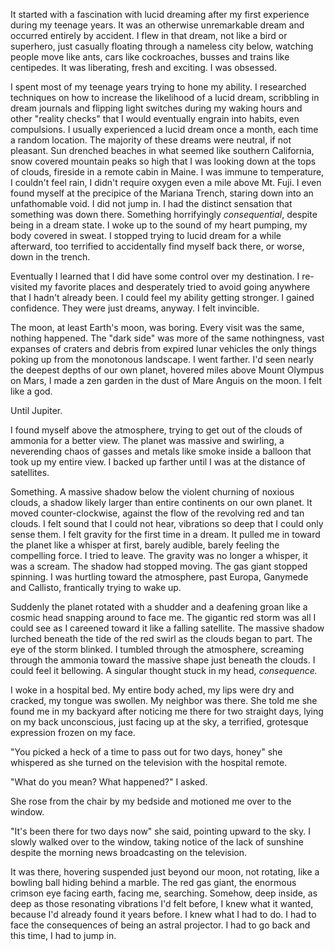 It started with a fascination with lucid dreaming after my first experience during my teenage years. It was an otherwise unremarkable dream and occurred entirely by accident. I flew in that dream, not like a bird or superhero, just casually floating through a nameless city below, watching people move like ants, cars like cockroaches, busses and trains like centipedes. It was liberating, fresh and exciting. I was obsessed.

I spent most of my teenage years trying to hone my ability. I researched techniques on how to increase the likelihood of a lucid dream, scribbling in dream journals and flipping light switches during my waking hours and other "reality checks" that I would eventually engrain into habits, even compulsions. I usually experienced a lucid dream once a month, each time a random location. The majority of these dreams were neutral, if not pleasant. Sun drenched beaches in what seemed like southern California, snow covered mountain peaks so high that I was looking down at the tops of clouds, fireside in a remote cabin in Maine. I was immune to temperature, I couldn't feel rain, I didn't require oxygen even a mile above Mt. Fuji. I even found myself at the precipice of the Mariana Trench, staring down into an unfathomable void. I did not jump in. I had the distinct sensation that something was down there. Something horrifyingly *consequential*, despite being in a dream state. I woke up to the sound of my heart pumping, my body covered in sweat. I stopped trying to lucid dream for a while afterward, too terrified to accidentally find myself back there, or worse, down in the trench.

Eventually I learned that I did have some control over my destination. I re-visited my favorite places and desperately tried to avoid going anywhere that I hadn't already been. I could feel my ability getting stronger. I gained confidence. They were just dreams, anyway. I felt invincible.

The moon, at least Earth's moon, was boring. Every visit was the same, nothing happened. The "dark side" was more of the same nothingness, vast expanses of craters and debris from expired lunar vehicles the only things poking up from the monotonous landscape. I went farther. I'd seen nearly the deepest depths of our own planet, hovered miles above Mount Olympus on Mars, I made a zen garden in the dust of Mare Anguis on the moon. I felt like a god.

Until Jupiter.

I found myself above the atmosphere, trying to get out of the clouds of ammonia for a better view. The planet was massive and swirling, a neverending chaos of gasses and metals like smoke inside a balloon that took up my entire view. I backed up farther until I was at the distance of satellites.

Something. A massive shadow below the violent churning of noxious clouds, a shadow likely larger than entire continents on our own planet. It moved counter-clockwise, against the flow of the revolving red and tan clouds. I felt sound that I could not hear, vibrations so deep that I could only sense them. I felt gravity for the first time in a dream. It pulled me in toward the planet like a whisper at first, barely audible, barely feeling the compelling force. I tried to leave. The gravity was no longer a whisper, it was a scream. The shadow had stopped moving. The gas giant stopped spinning. I was hurtling toward the atmosphere, past Europa, Ganymede and Callisto, frantically trying to wake up.

Suddenly the planet rotated with a shudder and a deafening groan like a cosmic head snapping around to face me. The gigantic red storm was all I could see as I careened toward it like a falling satellite. The massive shadow lurched beneath the tide of the red swirl as the clouds began to part. The eye of the storm blinked. I tumbled through the atmosphere, screaming through the ammonia toward the massive shape just beneath the clouds. I could feel it bellowing. A singular thought stuck in my head, *consequence.*

I woke in a hospital bed. My entire body ached, my lips were dry and cracked, my tongue was swollen. My neighbor was there. She told me she found me in my backyard after noticing me there for two straight days, lying on my back unconscious, just facing up at the sky, a terrified, grotesque expression frozen on my face.

"You picked a heck of a time to pass out for two days, honey" she whispered as she turned on the television with the hospital remote.

"What do you mean? What happened?" I asked.

She rose from the chair by my bedside and motioned me over to the window.

"It's been there for two days now" she said, pointing upward to the sky. I slowly walked over to the window, taking notice of the lack of sunshine despite the morning news broadcasting on the television.

It was there, hovering suspended just beyond our moon, not rotating, like a bowling ball hiding behind a marble. The red gas giant, the enormous crimson eye facing earth, facing me, searching. Somehow, deep inside, as deep as those resonating vibrations I'd felt before, I knew what it wanted, because I'd already found it years before. I knew what I had to do. I had to face the consequences of being an astral projector. I had to go back and this time, I had to jump in.